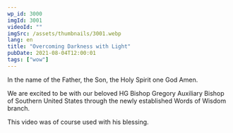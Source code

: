 ```yaml
---
wp_id: 3000
imgId: 3001
videoId: ""
imgSrc: /assets/thumbnails/3001.webp
lang: en
title: "Overcoming Darkness with Light"
pubDate: 2021-08-04T12:00:01
tags: ["wow"]
---
```


<p>In the name of the Father, the Son, the Holy Spirit one God Amen.</p>
<p>We are excited to be with our beloved HG Bishop Gregory Auxiliary Bishop of Southern United States through the newly established Words of Wisdom branch.</p>
<p>This video was of course used with his blessing.</p>
<p>&nbsp;</p>
